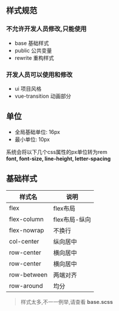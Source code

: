 ## 样式规范

### 不允许开发人员修改,只能使用
- base 基础样式
- public 公共变量
- rewrite 重构样式

### 开发人员可以使用和修改
- ui 项目风格
- vue-transition 动画部分

## 单位
- 全局基础单位: 16px 
- 最小单位: 10px 

系统会将以下几个css属性的px单位转为rem   
**font, font-size, line-height, letter-spacing**


## 基础样式
样式名          |   说明
----------------|-----------------
flex            |   flex布局
flex-column     |   flex布局-纵向
flex-nowrap     |   不换行
col-center      |   纵向居中
row-center      |   横向居中
row-center      |   横向居中
row-between     |   两端对齐
row-around      |   均分

> 样式太多,不一一例举,请查看 **base.scss**